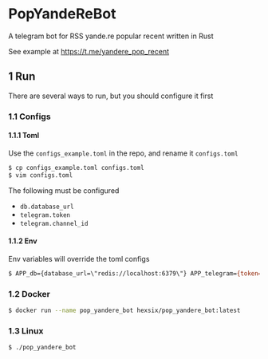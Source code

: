# PopYandeReBot

A telegram bot for RSS yande.re popular recent written in Rust

See example at https://t.me/yandere_pop_recent

## 1 Run

There are several ways to run, but you should configure it first

### 1.1 Configs

#### 1.1.1 Toml

Use the `configs_example.toml` in the repo, and rename it `configs.toml`

```bash
$ cp configs_example.toml configs.toml
$ vim configs.toml
```

The following must be configured

- `db.database_url`
- `telegram.token`
- `telegram.channel_id`

#### 1.1.2 Env

Env variables will override the toml configs

```bash
$ APP_db={database_url=\"redis://localhost:6379\"} APP_telegram={token=\"1234567890:abcdefghijklmnopqrstuvwxyz\",channel_id=\"-0123456\"}
```

### 1.2 Docker

```bash
$ docker run --name pop_yandere_bot hexsix/pop_yandere_bot:latest
```

### 1.3 Linux

```bash
$ ./pop_yandere_bot
```
